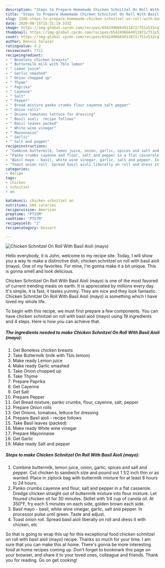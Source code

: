 ```yaml
---
description: "Steps to Prepare Homemade Chicken Schnitzel On Roll With Basil Aioli (mayo)"
title: "Steps to Prepare Homemade Chicken Schnitzel On Roll With Basil Aioli (mayo)"
slug: 2288-steps-to-prepare-homemade-chicken-schnitzel-on-roll-with-basil-aioli-mayo
date: 2020-08-15T15:31:19.533Z
image: https://img-global.cpcdn.com/recipes/6542496664911872/751x532cq70/chicken-schnitzel-on-roll-with-basil-aioli-mayo-recipe-main-photo.jpg
thumbnail: https://img-global.cpcdn.com/recipes/6542496664911872/751x532cq70/chicken-schnitzel-on-roll-with-basil-aioli-mayo-recipe-main-photo.jpg
cover: https://img-global.cpcdn.com/recipes/6542496664911872/751x532cq70/chicken-schnitzel-on-roll-with-basil-aioli-mayo-recipe-main-photo.jpg
author: Dennis Salazar
ratingvalue: 4.2
reviewcount: 7711
recipeingredient:
- " Boneless chicken breasts"
- " Buttermilk milk with Tbls lemon"
- " Lemon juice"
- " Garlic smashed"
- " Onion chopped up"
- " Thyme"
- " Paprika"
- " Cayenne"
- " Salt"
- " Pepper"
- " Bread mixture panko crumbs flour cayenne salt pepper"
- " Onion rolls"
- " Onions tomatoes lettuce for dressing"
- " Basil aioli  recipe follows"
- " Basil leaves packed"
- " White wine vinegar"
- " Mayonnaise"
- " Garlic"
- " Salt and pepper"
recipeinstructions:
- "Combine buttermilk, lemon juice, onion, garlic, spices and salt and pepper. Cut chicken to sandwich size and pound out 1 1/2 inch thin or as wanted. Place in ziplock bag with buttermilk mixture for at least 8 hours to 24 hours."
- "Panko crumbs cayenne and flour, salt and pepper in a flat casserole. Dredge chicken straight out of buttermilk mixture into flour mixture. Let floured chicken sit for 30 minutes. Skillet with 1/4 cup of canola oil. At 350°F, fry each 5 minutes on each side, golden brown each side."
- "Basil mayo - basil, white wine vinegar, garlic, salt and pepper. In processor pulse until green. Taste and adjust."
- "Toast onion roll. Spread basil aioli liberally on roll and dress it with chicken, etc"
categories:
- Recipe
tags:
- chicken
- schnitzel
- on

katakunci: chicken schnitzel on 
nutrition: 104 calories
recipecuisine: American
preptime: "PT15M"
cooktime: "PT57M"
recipeyield: "2"
recipecategory: Dessert

---
```



![Chicken Schnitzel On Roll With Basil Aioli (mayo)](https://img-global.cpcdn.com/recipes/6542496664911872/751x532cq70/chicken-schnitzel-on-roll-with-basil-aioli-mayo-recipe-main-photo.jpg)

Hello everybody, it is John, welcome to my recipe site. Today, I will show you a way to make a distinctive dish, chicken schnitzel on roll with basil aioli (mayo). One of my favorites. For mine, I'm gonna make it a bit unique. This is gonna smell and look delicious.



Chicken Schnitzel On Roll With Basil Aioli (mayo) is one of the most favored of current trending meals on earth. It is appreciated by millions every day. It's simple, it is fast, it tastes yummy. They are nice and they look fantastic. Chicken Schnitzel On Roll With Basil Aioli (mayo) is something which I have loved my whole life.


To begin with this recipe, we must first prepare a few components. You can have chicken schnitzel on roll with basil aioli (mayo) using 19 ingredients and 4 steps. Here is how you can achieve that.

<!--inarticleads1-->

##### The ingredients needed to make Chicken Schnitzel On Roll With Basil Aioli (mayo):

1. Get  Boneless chicken breasts
1. Take  Buttermilk (milk with Tbls lemon)
1. Make ready  Lemon juice
1. Make ready  Garlic smashed
1. Take  Onion chopped up
1. Take  Thyme
1. Prepare  Paprika
1. Get  Cayenne
1. Get  Salt
1. Prepare  Pepper
1. Get  Bread mixture, panko crumbs, flour, cayenne, salt, pepper
1. Prepare  Onion rolls
1. Get  Onions, tomatoes, lettuce for dressing
1. Prepare  Basil aioli - recipe follows
1. Take  Basil leaves (packed)
1. Make ready  White wine vinegar
1. Prepare  Mayonnaise
1. Get  Garlic
1. Make ready  Salt and pepper




<!--inarticleads2-->

##### Steps to make Chicken Schnitzel On Roll With Basil Aioli (mayo):

1. Combine buttermilk, lemon juice, onion, garlic, spices and salt and pepper. Cut chicken to sandwich size and pound out 1 1/2 inch thin or as wanted. Place in ziplock bag with buttermilk mixture for at least 8 hours to 24 hours.
1. Panko crumbs cayenne and flour, salt and pepper in a flat casserole. Dredge chicken straight out of buttermilk mixture into flour mixture. Let floured chicken sit for 30 minutes. Skillet with 1/4 cup of canola oil. At 350°F, fry each 5 minutes on each side, golden brown each side.
1. Basil mayo - basil, white wine vinegar, garlic, salt and pepper. In processor pulse until green. Taste and adjust.
1. Toast onion roll. Spread basil aioli liberally on roll and dress it with chicken, etc




So that is going to wrap this up for this exceptional food chicken schnitzel on roll with basil aioli (mayo) recipe. Thanks so much for your time. I am sure that you can make this at home. There's gonna be more interesting food at home recipes coming up. Don't forget to bookmark this page on your browser, and share it to your loved ones, colleague and friends. Thank you for reading. Go on get cooking!

